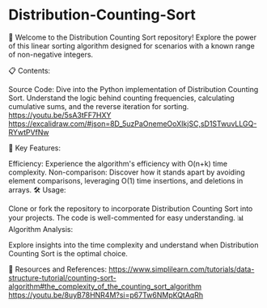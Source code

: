 # Distribution-Counting-Sort
🚀 Welcome to the Distribution Counting Sort repository! Explore the power of this linear sorting algorithm designed for scenarios with a known range of non-negative integers.

📋 Contents:

Source Code: Dive into the Python implementation of Distribution Counting Sort. Understand the logic behind counting frequencies, calculating cumulative sums, and the reverse iteration for sorting.
https://youtu.be/5sA3tFF7HXY
https://excalidraw.com/#json=8D_5uzPaOnemeOoXIkjSC,sD1STwuvLLGQ-RYwtPVfNw


🎯 Key Features:

Efficiency: Experience the algorithm's efficiency with O(n+k) time complexity.
Non-comparison: Discover how it stands apart by avoiding element comparisons, leveraging O(1) time insertions, and deletions in arrays.
🛠️ Usage:

Clone or fork the repository to incorporate Distribution Counting Sort into your projects. The code is well-commented for easy understanding.
📊 Algorithm Analysis:

Explore insights into the time complexity and understand when Distribution Counting Sort is the optimal choice.

🔗 Resources and References:
https://www.simplilearn.com/tutorials/data-structure-tutorial/counting-sort-algorithm#the_complexity_of_the_counting_sort_algorithm
https://youtu.be/8uyB78HNR4M?si=p67Tw6NMpKQtAqRh
